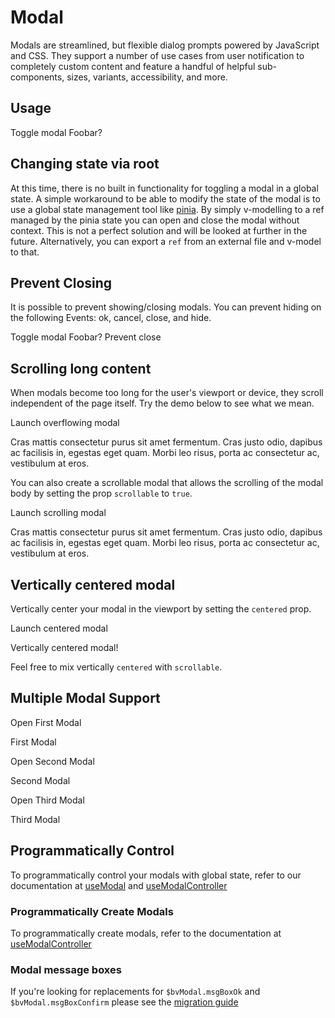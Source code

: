 # Modal

<div class="lead mb-5">

Modals are streamlined, but flexible dialog prompts powered by JavaScript and CSS. They support a number of use cases from user notification to completely custom content and feature a handful of helpful sub-components, sizes, variants, accessibility, and more.

</div>

## Usage

<HighlightCard>
  <BButton @click="modal = !modal">
    Toggle modal
  </BButton>
  <BModal v-model="modal" title="Hello, World!">
    Foobar?
  </BModal>
  <template #html>

```vue
<template>
  <BButton @click="modal = !modal"> Toggle modal </BButton>
  <BModal v-model="modal" title="Hello, World!"> Foobar? </BModal>
</template>

<script setup lang="ts">
const modal = ref(false)
</script>
```

  </template>
</HighlightCard>

## Changing state via root

At this time, there is no built in functionality for toggling a modal in a global state. A simple workaround to be able to modify the state of the modal is to use a global state management tool like [pinia](https://pinia.vuejs.org/). By simply v-modelling to a ref managed by the pinia state you can open and close the modal without context. This is not a perfect solution and will be looked at further in the future. Alternatively, you can export a `ref` from an external file and v-model to that.

## Prevent Closing

It is possible to prevent showing/closing modals. You can prevent hiding on the following Events: ok, cancel, close, and hide.

<HighlightCard>
  <BButton @click="preventableModal = !preventableModal">
    Toggle modal
  </BButton>
  <BModal  v-model="preventableModal" title="Hello, World!" @hide="preventFn">
    Foobar?
    <BFormCheckbox v-model="preventModal">Prevent close</BFormCheckbox>
  </BModal>
  <template #html>

```vue
<template>
  <BButton @click="preventableModal = !preventableModal"> Toggle modal </BButton>

  <BModal v-model="preventableModal" title="Hello, World!" @hide="preventFn">
    Foobar?
    <BFormCheckbox v-model="preventModal">Prevent close</BFormCheckbox>
  </BModal>
</template>

<script setup lang="ts">
const preventableModal = ref(false)
const preventModal = ref(true)
const preventFn = (e: Event) => {
  if (preventModal.value) e.preventDefault()
}
</script>
```

  </template>
</HighlightCard>

## Scrolling long content

When modals become too long for the user's viewport or device, they scroll independent of the page
itself. Try the demo below to see what we mean.

<HighlightCard>
  <BButton v-b-modal.modal-tall>Launch overflowing modal</BButton>

  <BModal id="modal-tall" title="Overflowing Content">
    <p class="my-4" v-for="i in 20" :key="i">
      Cras mattis consectetur purus sit amet fermentum. Cras justo odio, dapibus ac facilisis
      in, egestas eget quam. Morbi leo risus, porta ac consectetur ac, vestibulum at eros.
    </p>
  </BModal>
  <template #html>

```vue
<template>
  <BButton v-b-modal.modal-tall>Launch overflowing modal</BButton>

  <BModal id="modal-tall" title="Overflowing Content">
    <p class="my-4" v-for="i in 20" :key="i">
      Cras mattis consectetur purus sit amet fermentum. Cras justo odio, dapibus ac facilisis in,
      egestas eget quam. Morbi leo risus, porta ac consectetur ac, vestibulum at eros.
    </p>
  </BModal>
</template>
```

  </template>
</HighlightCard>

You can also create a scrollable modal that allows the scrolling of the modal body by setting the
prop `scrollable` to `true`.

<HighlightCard>
  <BButton v-b-modal.modal-scrollable>Launch scrolling modal</BButton>

  <BModal id="modal-scrollable" scrollable title="Scrollable Content">
    <p class="my-4" v-for="i in 20" :key="i">
      Cras mattis consectetur purus sit amet fermentum. Cras justo odio, dapibus ac facilisis
      in, egestas eget quam. Morbi leo risus, porta ac consectetur ac, vestibulum at eros.
    </p>
  </BModal>
  <template #html>

```vue
<template>
  <BButton v-b-modal.modal-scrollable>Launch scrolling modal</BButton>

  <BModal id="modal-scrollable" scrollable title="Scrollable Content">
    <p class="my-4" v-for="i in 20" :key="i">
      Cras mattis consectetur purus sit amet fermentum. Cras justo odio, dapibus ac facilisis in,
      egestas eget quam. Morbi leo risus, porta ac consectetur ac, vestibulum at eros.
    </p>
  </BModal>
</template>
```

  </template>
</HighlightCard>

## Vertically centered modal

Vertically center your modal in the viewport by setting the `centered` prop.

<HighlightCard>
  <BButton v-b-modal.modal-center>Launch centered modal</BButton>

  <BModal id="modal-center" centered title="BootstrapVue">
    <p class="my-4">Vertically centered modal!</p>
  </BModal>
  <template #html>

```vue
<template>
  <BButton v-b-modal.modal-center>Launch centered modal</BButton>

  <BModal id="modal-center" centered title="BootstrapVue">
    <p class="my-4">Vertically centered modal!</p>
  </BModal>
</template>
```

  </template>
</HighlightCard>

Feel free to mix vertically `centered` with `scrollable`.

## Multiple Modal Support

<HighlightCard>
  <BButton @click="nestedModal1 = !nestedModal1">Open First Modal</BButton>
  <BModal v-model="nestedModal1" size="lg" title="First Modal" ok-only no-stacking>
    <p class="my-2">First Modal</p>
    <BButton @click="nestedModal2 = !nestedModal2">Open Second Modal</BButton>
  </BModal>
  <BModal v-model="nestedModal2" title="Second Modal" ok-only>
    <p class="my-2">Second Modal</p>
    <BButton @click="nestedModal3 = !nestedModal3" size="sm">Open Third Modal</BButton>
  </BModal>
  <BModal v-model="nestedModal3" size="sm" title="Third Modal" ok-only>
    <p class="my-1">Third Modal</p>
  </BModal>
  <template #html>

```vue
<template>
  <BButton @click="nestedModal1 = !nestedModal1">Open First Modal</BButton>

  <BModal v-model="nestedModal1" size="lg" title="First Modal" ok-only no-stacking>
    <p class="my-2">First Modal</p>
    <BButton @click="nestedModal2 = !nestedModal2">Open Second Modal</BButton>
  </BModal>

  <BModal v-model="nestedModal2" title="Second Modal" ok-only>
    <p class="my-2">Second Modal</p>
    <BButton @click="nestedModal3 = !nestedModal3" size="sm">Open Third Modal</BButton>
  </BModal>

  <BModal v-model="nestedModal3" size="sm" title="Third Modal" ok-only>
    <p class="my-1">Third Modal</p>
  </BModal>
</template>

<script setup lang="ts">
const nestedModal1 = ref(false)
const nestedModal2 = ref(false)
const nestedModal3 = ref(false)
</script>
```

  </template>
</HighlightCard>

## Programmatically Control

To programmatically control your modals with global state, refer to our documentation at [useModal](/docs/composables/useModal) and [useModalController](/docs/composables/useModalController)

### Programmatically Create Modals

To programmatically create modals, refer to the documentation at [useModalController](/docs/composables/useModalController)

### Modal message boxes

If you're looking for replacements for `$bvModal.msgBoxOk` and `$bvModal.msgBoxConfirm` please see the
[migration guide](/docs/migration-guide#replacement-for-modal-message-boxes)

<ComponentReference :data="data" />

<script setup lang="ts">
import {data} from '../../data/components/modal.data'
import ComponentReference from '../../components/ComponentReference.vue'
import HighlightCard from '../../components/HighlightCard.vue'
import {BCard, BCardBody, BModal, BButton, vBModal} from 'bootstrap-vue-next'
import {ref, nextTick} from 'vue'

const modal = ref(false)

const preventableModal = ref(false)
const preventModal = ref(true)
const preventFn = (e: Event) => {
  if (preventModal.value)
    e.preventDefault()
}

const nestedModal1 = ref(false)
const nestedModal2 = ref(false)
const nestedModal3 = ref(false)
</script>
